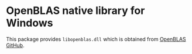 # OpenBLAS native library for Windows

This package provides `libopenblas.dll` which is obtained from [OpenBLAS GitHub](https://github.com/OpenMathLib/OpenBLAS/releases).

